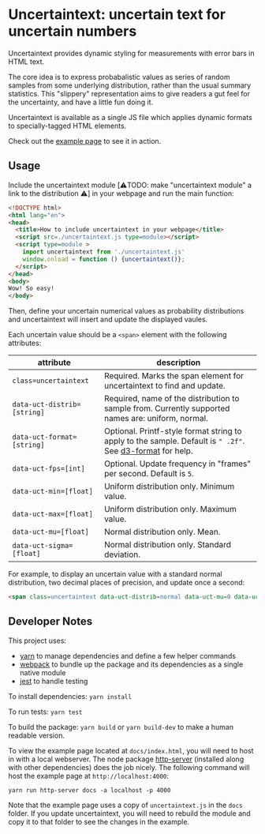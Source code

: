 # Uncertaintext: uncertain text for uncertain numbers

Uncertaintext provides dynamic styling for measurements with error bars in HTML text.

The core idea is to express probabalistic values as series of random samples
from some underlying distribution, rather than the usual summary statistics.
This "slippery" representation aims to give readers a gut feel for the
uncertainty, and have a little fun doing it.

Uncertaintext is available as a single JS file  which applies dynamic formats
to specially-tagged HTML elements. 

Check out the [example page](https://keithfma.github.io/uncertaintext)  to see
it in action.

## Usage

Include the uncertaintext module [:warning:TODO: make "uncertaintext module" a link to
the distribution :warning:] in your webpage and run the main function: 

```html
<!DOCTYPE html>
<html lang="en">
<head>
  <title>How to include uncertaintext in your webpage</title>
  <script src=./uncertaintext.js type=module></script>
  <script type=module >
    import uncertaintext from './uncertaintext.js'
    window.onload = function () {uncertaintext()};
  </script>
</head>
<body>
Wow! So easy!
</body>
```

Then, define your uncertain numerical values as probability distributions and
uncertaintext will insert and update the displayed vaules. 

Each uncertain value should be a `<span>` element with the following attributes:

| attribute | description |
| ----------| ------------|
| `class=uncertaintext` | Required. Marks the span element for uncertaintext to find and update. |
| `data-uct-distrib=[string]` | Required, name of the distribution to sample from. Currently supported names are: uniform, normal. |
| `data-uct-format=[string]` | Optional. Printf-style format string to apply to the sample. Default is `" .2f"`. See [d3-format](https//github.com/d3/d3-format) for help. |
| `data-uct-fps=[int]` |  Optional. Update frequency in "frames" per second. Default is `5`. |
| `data-uct-min=[float]` | Uniform distribution only. Minimum value. |
| `data-uct-max=[float]` | Uniform distribution only. Maximum value. |
| `data-uct-mu=[float]` | Normal distribution only. Mean. |
| `data-uct-sigma=[float]` | Normal distribution only. Standard deviation. |

For example, to display an uncertain value with a standard normal distribution,
two decimal places of precision, and update once a second:

```html
<span class=uncertaintext data-uct-distrib=normal data-uct-mu=0 data-uct-sigma=1 data-uct-format=".2f" data-uct-fps=1></span>
```


## Developer Notes

This project uses:
* [yarn](https://yarnpkg.com/) to manage dependencies and define a few helper commands
* [webpack](https://webpack.js.org/) to bundle up the package and its dependencies as a single native module 
* [jest](https://jestjs.io/) to handle testing

To install dependencies: `yarn install`

To run tests: `yarn test`

To build the package: `yarn build` or `yarn build-dev` to make a human readable version.

To view the example page located at `docs/index.html`, you will need to host in
with a local webserver.  The node package
[http-server](https://www.npmjs.com/package/http-server) (installed along with
other dependencies) does the job nicely. The following command will host the
example page at `http://localhost:4000`:

```shell
yarn run http-server docs -a localhost -p 4000
```

Note that the example page uses a copy of `uncertaintext.js` in the `docs` folder.
If you update uncertaintext, you will need to rebuild the module and copy it to 
that folder to see the changes in the example.

